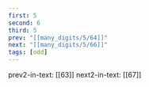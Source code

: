 ```yaml
---
first: 5
second: 6
third: 5
prev: "[[many_digits/5/64]]"
next: "[[many_digits/5/66]]"
tags: [odd]
---
```

prev2-in-text: [[63]]
next2-in-text: [[67]]
